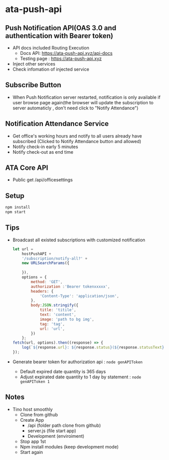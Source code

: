 # ata-push-api

## Push Notification API(OAS 3.0 and authentication with Bearer token)

- API docs included Routing Execution
  - Docs API: <https://ata-push-api.xyz/api-docs>
  - Testing page : <https://ata-push-api.xyz>
- Inject other services
- Check infomation of injected service

## Subscribe Button

- When Push Notification server restarted, notification is only available if user browse page again(the browser will update the subscription to server automaticly , don't need click to "Notify Attendance")

## Notification Attendance Service

- Get office's working hours and notify to all users already have subscribed (Clicked to Notify Attendance button and allowed)
- Notify check-in early 5 minutes
- Notify check-out as end time

## ATA Core API

- Public get /api/officesettings

## Setup

```js
npm install
npm start
```

## Tips

- Broadcast all existed subscriptions with customized notification

    ```js
    let url =
        hostPushAPI +
        '/subscription/notify-all?' +
        new URLSearchParams({
            
        }),
        options = {
            method: 'GET',
            authorization :'Bearer tokenxxxxx',
            headers: {
                'Content-Type': 'application/json',
            },
            body:JSON.stringify({
                title: 'titile',
                text: 'content',
                image: 'path to bg img',
                tag: 'tag',
                url: 'url',
            })
        };
    fetch(url, options).then((response) => {
        log(`${response.url}: ${response.status}(${response.statusText})`);
    });
    ```

- Generate bearer token for authorization api : ```node genAPIToken```
  - Default expired date quantity is 365 days
  - Adjust expirated date quantity to 1 day by statement : ```node genAPIToken 1```

## Notes

- Tino host smoothly
  - Clone from github
  - Create App
    - /api (folder path clone from github)
    - server.js (file start app)
    - Development (enviroiment)
  - Stop app 1st
  - Npm install modules (keep development mode)
  - Start again
